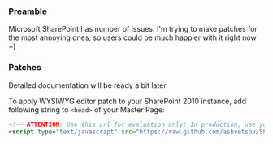 ### Preamble

Microsoft SharePoint has number of issues. I'm trying to make patches for the most annoying ones, so users could be much happier with it right now +)

### Patches

Detailed documentation will be ready a bit later.

To apply WYSIWYG editor patch to your SharePoint 2010 instance, add following string to ```<head>``` of your Master Page:

```html
<!-- ATTENTION: Use this url for evaluation only! In production, use your local copy! -->
<script type="text/javascript" src="https://raw.github.com/ashvetsov/SharePoint-2010/master/Patches/wysiwyg.js"></script>
```
